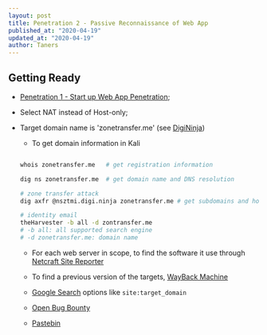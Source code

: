 ```yaml
---
layout: post
title: Penetration 2 - Passive Reconnaissance of Web App
published_at: "2020-04-19"
updated_at: "2020-04-19"
author: Taners
---
```



## Getting Ready

- [Penetration 1 - Start up Web App Penetration](https://tane-rs.github.io/2020/04/16/00.html);
- Select NAT instead of Host-only;
- Target domain name is 'zonetransfer.me' (see [DigiNinja](https://digi.ninja/projects/zonetransferme.php))

  - To get domain information in Kali

  ```bash

  whois zonetransfer.me   # get registration information

  dig ns zonetransfer.me  # get domain name and DNS resolution

  # zone transfer attack
  dig axfr @nsztmi.digi.ninja zonetransfer.me # get subdomains and hosts

  # identity email
  theHarvester -b all -d zontransfer.me 
  # -b all: all supported search engine
  # -d zonetransfer.me: domain name

  ```

  - For each web server in scope, to find the software it use through [Netcraft Site Reporter](https://www.netcraft.com/tools/#internet-research)

  - To find a previous version of the targets, [WayBack Machine](https://archive.org/web/web.php)

  - [Google Search](https://support.google.com/websearch/answer/2466433) options like `site:target_domain`

  - [Open Bug Bounty](https://openbugbounty.org)

  - [Pastebin](https://pastebin.com)